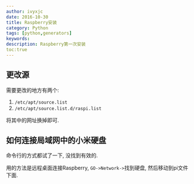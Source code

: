 ```yaml
---
author: ivyxjc
date: 2016-10-30
title: Raspberry安装
category: Python
tags: [python,generators]
keywords:
description: Raspberry第一次安装
toc:true
---
```



## 更改源

需要更改的地方有两个:
1. `/etc/apt/source.list`
2. `/etc/apt/source.list.d/raspi.list`

将其中的网址换掉即可.

## 如何连接局域网中的小米硬盘

命令行的方式都试了一下, 没找到有效的.

用的方法是远程桌面连接Raspberry, `GO->Network->`找到硬盘, 然后移动到pi文件下面.
